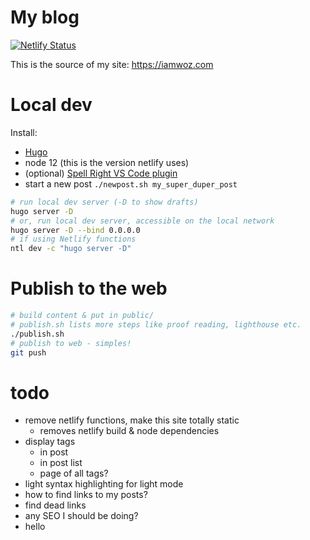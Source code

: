 # My blog

[![Netlify Status](https://api.netlify.com/api/v1/badges/3e5e1592-f32d-4243-9705-4bce7636ce80/deploy-status)](https://app.netlify.com/sites/objective-borg-f6eb56/deploys)

This is the source of my site: https://iamwoz.com

# Local dev
Install:
- [Hugo](https://gohugo.io/)
- node 12 (this is the version netlify uses)
- (optional) [Spell Right VS Code plugin](https://github.com/bartosz-antosik/vscode-spellright)
- start a new post `./newpost.sh my_super_duper_post`

```sh
# run local dev server (-D to show drafts)
hugo server -D
# or, run local dev server, accessible on the local network
hugo server -D --bind 0.0.0.0
# if using Netlify functions
ntl dev -c "hugo server -D"
```


# Publish to the web
```sh
# build content & put in public/
# publish.sh lists more steps like proof reading, lighthouse etc.
./publish.sh
# publish to web - simples!
git push
```


# todo
- remove netlify functions, make this site totally static
    - removes netlify build & node dependencies
- display tags
  - in post
  - in post list
  - page of all tags?
- light syntax highlighting for light mode
- how to find links to my posts?
- find dead links
- any SEO I should be doing?
- hello
